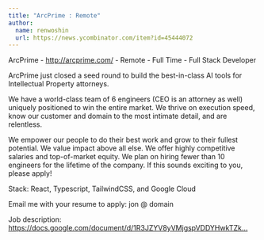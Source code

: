 ```yaml
---
title: "ArcPrime : Remote"
author:
  name: renwoshin
  url: https://news.ycombinator.com/item?id=45444072
---
```

ArcPrime - <a href="http:&#x2F;&#x2F;arcprime.com&#x2F;" rel="nofollow">http:&#x2F;&#x2F;arcprime.com&#x2F;</a> - Remote - Full Time - Full Stack Developer

ArcPrime just closed a seed round to build the best-in-class  AI tools for Intellectual Property attorneys.

We have a world-class team of 6 engineers (CEO is an attorney as well) uniquely positioned to win the entire market.  We thrive on execution speed, know our customer and domain to the most intimate detail, and are relentless.

We empower our people to do their best work and grow to their fullest potential.  We value impact above all else.  We offer highly competitive salaries and top-of-market equity.  We plan on hiring fewer than 10 engineers for the lifetime of the company.  If this sounds exciting to you, please apply!

Stack: React, Typescript, TailwindCSS, and Google Cloud

Email me with your resume to apply: jon @ domain

Job description: <a href="https:&#x2F;&#x2F;docs.google.com&#x2F;document&#x2F;d&#x2F;1R3JZYV8yVMjgspVDDYHwkTZkQHIfImrF91tW0Q9FPLw&#x2F;edit?tab=t.0" rel="nofollow">https:&#x2F;&#x2F;docs.google.com&#x2F;document&#x2F;d&#x2F;1R3JZYV8yVMjgspVDDYHwkTZk...</a>
<JobApplication />

